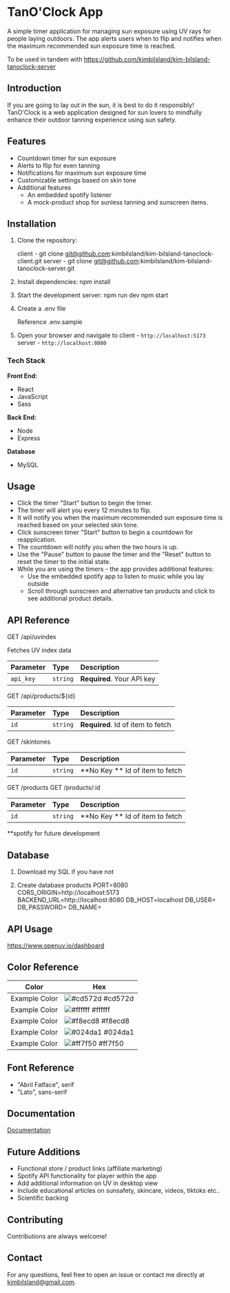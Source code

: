 ﻿# TanO'Clock App
A simple timer application for managing sun exposure using UV rays for people laying outdoors. The app alerts users when to flip and notifies when the maximum recommended sun exposure time is reached. 

To be used in tandem with https://github.com/kimbilsland/kim-bilsland-tanoclock-server

## Introduction
If you are going to lay out in the sun, it is best to do it responsibly! TanO'Clock is a web application designed for sun lovers to mindfully enhance their outdoor tanning experience using sun safety. 

## Features
- Countdown timer for sun exposure
- Alerts to flip for even tanning
- Notifications for maximum sun exposure time
- Customizable settings based on skin tone
- Additional features
	- An embedded spotify listener
	- A mock-product shop for sunless tanning and sunscreen items.

## Installation
1. Clone the repository:

    client - git clone git@github.com:kimbilsland/kim-bilsland-tanoclock-client.git
	server - git clone git@github.com:kimbilsland/kim-bilsland-tanoclock-server.git

2. Install dependencies:
    npm install
	
3. Start the development server:
    npm run dev 
	npm start

4. Create a .env file

	Reference .env.sample

4. Open your browser and navigate to 
	client - `http://localhost:5173`
	server - `http://localhost:8080`

### Tech Stack

**Front End:** 
 - React
 - JavaScript
 - Sass

**Back End:**
 - Node
 - Express

 **Database**
 - MySQL

## Usage
- Click the timer "Start" button to begin the timer. 
- The timer will alert you every 12 minutes to flip.
- It will notify you when the maximum recommended sun exposure time is reached based on your selected skin tone.
- Click sunscreen timer "Start" button to begin a countdown for reapplication.
- The countdown will notify you when the two hours is up. 
- Use the "Pause" button to pause the timer and the "Reset" button to reset the timer to the initial state.
- While you are using the timers - the app provides additional features:
	- Use the embedded spotify app to listen to music while you lay outside
	- Scroll through sunscreen and alternative tan products and click to see additional product details. 

## API Reference

  GET /api/uvindex

  Fetches UV index data

| Parameter | Type     | Description                |
| :-------- | :------- | :------------------------- |
| `api_key` | `string` | **Required**. Your API key |

  GET /api/products/${id}

| Parameter | Type     | Description                       |
| :-------- | :------- | :-------------------------------- |
| `id`      | `string` | **Required**. Id of item to fetch |

  GET /skintones

| Parameter | Type     | Description                       |
| :-------- | :------- | :-------------------------------- |
| `id`      | `string` | **No Key ** Id of item to fetch  |

  GET /products
  GET /products/:id

| Parameter | Type     | Description                       |
| :-------- | :------- | :-------------------------------- |
| `id`      | `string` | **No Key ** Id of item to fetch  |


**spotify for future development


## Database

1. Download my SQL if you have not

2. Create database products
	PORT=8080
	CORS_ORIGIN=http://localhost:5173
	BACKEND_URL=http://localhost:8080
	DB_HOST=localhost
	DB_USER=
	DB_PASSWORD=
	DB_NAME=

## API Usage

https://www.openuv.io/dashboard

## Color Reference

| Color             | Hex                                                                |
| ----------------- | ------------------------------------------------------------------ |
| Example Color | ![#cd572d](https://via.placeholder.com/10/cd572d?text=+) #cd572d |
| Example Color | ![#ffffff](https://via.placeholder.com/10/ffffff?text=+) #ffffff |
| Example Color | ![#f8ecd8](https://via.placeholder.com/10/f8ecd8?text=+) #f8ecd8 |
| Example Color | ![#024da1](https://via.placeholder.com/10/024da1?text=+) #024da1|
| Example Color | ![#ff7f50](https://via.placeholder.com/10/ff7f50?text=+) #ff7f50|

## Font Reference 

- "Abril Fatface", serif
- "Lato", sans-serif

## Documentation

[Documentation](https://www.openuv.io/dashboard)

## Future Additions

- Functional store / product links (affiliate marketing)
- Spotify API functionality for player within the app
- Add additional information on UV in desktop view
- Include educational articles on sunsafety, skincare, videos, tiktoks etc..
- Scientific backing

## Contributing

Contributions are always welcome!

## Contact
For any questions, feel free to open an issue or contact me directly at [kimbilsland@gmail.com](mailto:kimbilsland@gmail.com).




